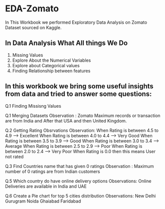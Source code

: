 # EDA-Zomato
In This Workbook we performed Exploratory Data Analysis on Zomato Dataset sourced on Kaggle.

## In Data Analysis What All things We Do
1. Missing Values
2. Explore About the Numerical Variables
3. Explore about Categorical values
4. Finding Relationship between features

## In this workbook we bring some useful insights from data and tried to answer some questions:

Q.1 Finding Missisng Values

Q.1 Merging Datasets
Observation : 
Zomato Maximum records or transaction are from India and After that USA and then United Kingdom.

Q.2 Getting Rating Obsrvations
Observation:
When Rating is between 4.5 to 4.9 --> Excellent
When Rating is between 4.0 to 4.4 --> Very Good
When Rating is between 3.5 to 3.9 --> Good
When Rating is between 3.0 to 3.4 --> Average
When Rating is between 2.5 to 2.9 --> Poor
When Rating is between 2.0 to 2.4 --> Very Poor
When Rating is 0.0 then this means User not rated

Q.3 Find Countries name that has given 0 ratings
Observation : 
Maximum number of 0 ratings are from Indian customers

Q.5 Which country do have online delivery options
Observations:
Online Deliveries are available in India and UAE

Q.6 Create a Pie chart for top 5 cities distribution
Observations:
New Delhi
Gurugram
Noida
Ghaiabad
Faridabad
